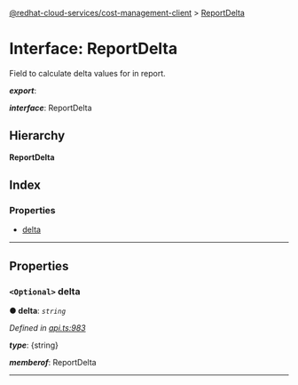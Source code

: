 [@redhat-cloud-services/cost-management-client](../README.md) > [ReportDelta](../interfaces/reportdelta.md)

# Interface: ReportDelta

Field to calculate delta values for in report.

*__export__*: 

*__interface__*: ReportDelta

## Hierarchy

**ReportDelta**

## Index

### Properties

* [delta](reportdelta.md#delta)

---

## Properties

<a id="delta"></a>

### `<Optional>` delta

**● delta**: *`string`*

*Defined in [api.ts:983](https://github.com/rvsia/javascript-clients/blob/master/packages/cost-management/api.ts#L983)*

*__type__*: {string}

*__memberof__*: ReportDelta

___

